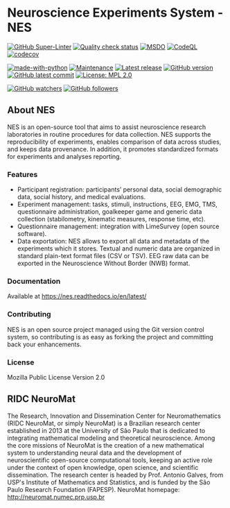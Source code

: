 # Neuroscience Experiments System - NES

[![GitHub Super-Linter](https://github.com/mcostat/nes/actions/workflows/super-linter.yml/badge.svg)](https://github.com/marketplace/actions/super-linter)
[![Quality check status](https://github.com/mcostat/nes/actions/workflows/quality.yml/badge.svg)](https://github.com/mcostat/nes/actions/workflows/quality.yml)
[![MSDO](https://github.com/mcostat/nes/actions/workflows/defender-for-devops.yml/badge.svg)](https://github.com/mcostat/nes/actions/workflows/defender-for-devops.yml)
[![CodeQL](https://github.com/mcostat/nes/actions/workflows/github-code-scanning/codeql/badge.svg?branch=master)](https://github.com/mcostat/nes/actions/workflows/github-code-scanning/codeql)
[![codecov](https://codecov.io/gh/mcostat/nes/graph/badge.svg?token=HDXN9OX7B9)](https://codecov.io/gh/mcostat/nes)

[![made-with-python](https://img.shields.io/badge/Made%20with-Python-1f425f.svg)](https://www.python.org/)
[![Maintenance](https://img.shields.io/badge/Maintained%3F-yes-green.svg)](https://GitHub.com/Naereen/StrapDown.js/graphs/commit-activity)
[![Latest release](https://badgen.net/github/release/mcostat/nes)](https://github.com/mcostat/nes/releases)
[![GitHub version](https://badge.fury.io/gh/mcostat%2Fnes.js.svg)](https://github.com/mcostat/nes)
[![GitHub latest commit](https://badgen.net/github/last-commit/mcostat/nes)](https://github.com/mcostat/nes/commit/)
[![License: MPL 2.0](https://img.shields.io/badge/License-MPL_2.0-brightgreen.svg)](https://opensource.org/licenses/MPL-2.0)

[![GitHub watchers](https://img.shields.io/github/watchers/mcostat/nes.svg?style=social&label=Watch&maxAge=2592000)](https://github.com/mcostat/nes/watchers/)
[![GitHub followers](https://img.shields.io/github/followers/mcostat.svg?style=social&label=Follow&maxAge=2592000)](https://github.com/mcostat?tab=followers)

## About NES

NES is an open-source tool that aims to assist neuroscience research laboratories in routine procedures for data collection. NES supports the reproducibility of experiments, enables comparison of data across studies, and keeps data provenance. In addition, it promotes standardized formats for experiments and analyses reporting.

### Features

- Participant registration: participants’ personal data, social demographic data, social history, and medical evaluations.
- Experiment management: tasks, stimuli, instructions, EEG, EMG, TMS, questionnaire administration, goalkeeper game and generic data collection (stabilometry, kinematic measures, response time, etc).
- Questionnaire management: integration with LimeSurvey (open source software).
- Data exportation: NES allows to export all data and metadata of the experiments which it stores. Textual and numeric data are organized in standard plain-text format files (CSV or TSV). EEG raw data can be exported in the Neuroscience Without Border (NWB) format.

### Documentation

Available at <https://nes.readthedocs.io/en/latest/>

### Contributing

NES is an open source project managed using the Git version control system, so contributing is as easy as forking the project and committing back your enhancements.

### License

Mozilla Public License Version 2.0

## RIDC NeuroMat

The Research, Innovation and Dissemination Center for Neuromathematics (RIDC NeuroMat, or simply NeuroMat) is a Brazilian research center established in 2013 at the University of São Paulo that is dedicated to integrating mathematical modeling and theoretical neuroscience.
Among the core missions of NeuroMat is the creation of a new mathematical system to understanding neural data and the development of neuroscientific open-source computational tools, keeping an active role under the context of open knowledge, open science, and scientific dissemination.
The research center is headed by Prof. Antonio Galves, from USP's Institute of Mathematics and Statistics, and is funded by the São Paulo Research Foundation (FAPESP). NeuroMat homepage: <http://neuromat.numec.prp.usp.br>
